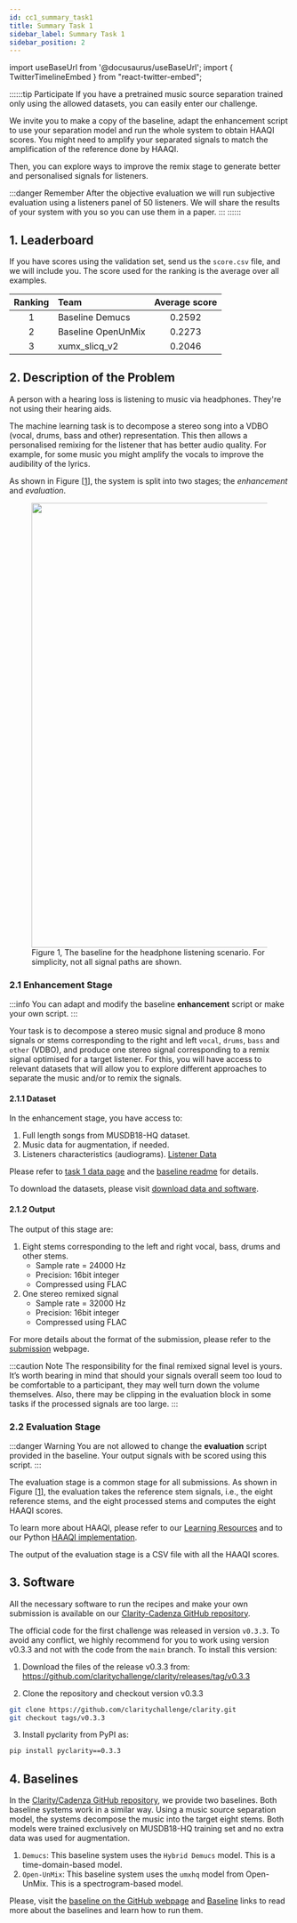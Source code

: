 ```yaml
---
id: cc1_summary_task1
title: Summary Task 1
sidebar_label: Summary Task 1
sidebar_position: 2
---
```

import useBaseUrl from '@docusaurus/useBaseUrl';
import { TwitterTimelineEmbed } from "react-twitter-embed";

::::::tip Participate
If you have a pretrained music source separation trained only using the allowed datasets, you can easily enter our challenge.

We invite you to make a copy of the baseline, adapt the enhancement script to use your separation model and
run the whole system to obtain HAAQI scores. You might need to amplify your separated signals to match the amplification of the reference done by HAAQI.

Then, you can explore ways to improve the remix stage to generate better and personalised signals for listeners.

:::danger Remember
After the objective evaluation we will run subjective evaluation using a listeners panel of 50 listeners.
We will share the results of your system with you so you can use them in a paper.
:::
::::::

## 1. Leaderboard

If you have scores using the validation set, send us the `score.csv` file, and we will include you.
The score used for the ranking is the average over all examples.

| Ranking | Team               | Average score | 
|:-------:|:-------------------|:-------------:|
|    1    | Baseline Demucs    |    0.2592     |
|    2    | Baseline OpenUnMix |    0.2273     |
|    3    | xumx_slicq_v2      |    0.2046     |

## 2. Description of the Problem

A person with a hearing loss is listening to music via headphones. They're not using their hearing aids. 

The machine learning task is to decompose a stereo song into a VDBO (vocal, drums, bass and other) representation.
This then allows a personalised remixing for the listener that has better audio quality. 
For example, for some music you might amplify the vocals to improve the audibility of the lyrics.

As shown in Figure [[1](#fig1)], the system is split into two stages; the _enhancement_ and _evaluation_.

<figure id="fig1">
<img width="800" src={useBaseUrl('/img/headphone_simple_v3.png')} />
<figcaption>Figure 1, The baseline for the headphone listening scenario. For simplicity, not all signal paths are shown.</figcaption>
</figure>


### 2.1 Enhancement Stage
:::info
You can adapt and modify the baseline **enhancement** script or make your own script.
:::

Your task is to decompose a stereo music signal and produce 8 mono signals or stems corresponding to the 
right and left `vocal`, `drums`, `bass` and `other` (VDBO), and produce one stereo signal corresponding to a 
remix signal optimised for a target listener. 
For this, you will have access to relevant datasets that will allow you to explore different approaches to separate the music and/or to remix the signals.  

#### 2.1.1 Dataset

In the enhancement stage, you have access to:

1. Full length songs from MUSDB18-HQ dataset.
2. Music data for augmentation, if needed. 
3. Listeners characteristics (audiograms). [Listener Data](Data/cc1_data_listener)

Please refer to [task 1 data page](Data/cc1_data_overview_headphone) and 
the [baseline readme](https://github.com/claritychallenge/clarity/tree/main/recipes/cad1/task1/baseline) for details.

To download the datasets, please visit [download data and software](Take%20part/cc1_download#21-task-1---headphones).

#### 2.1.2 Output

The output of this stage are:

1. Eight stems corresponding to the left and right vocal, bass, drums and other stems.
    - Sample rate = 24000 Hz
    - Precision: 16bit integer
    - Compressed using FLAC
2. One stereo remixed signal
    - Sample rate = 32000 Hz
    - Precision: 16bit integer
    - Compressed using FLAC

For more details about the format of the submission, please refer to the [submission](Take%20part/cc1_submission) webpage.

:::caution Note
The responsibility for the final remixed signal level is yours. 
It’s worth bearing in mind that should your signals overall seem too loud to be comfortable to a participant, 
they may well turn down the volume themselves. Also, there may be clipping in the evaluation block in some tasks
if the processed signals are too large.
:::

### 2.2 Evaluation Stage

:::danger Warning
You are not allowed to change the **evaluation** script provided in the baseline.
Your output signals with be scored using this script.
:::

The evaluation stage is a common stage for all submissions.
As shown in Figure [[1](#fig1)], the evaluation takes the reference stem signals, i.e., the eight reference stems,
and the eight processed stems and computes the eight HAAQI scores.

To learn more about HAAQI, please refer to our [Learning Resources](../learning_resources/Hearing_aid_processing/edu_HAP_HA_processed_speech)
and to our Python [HAAQI implementation](https://github.com/claritychallenge/clarity/blob/cad1task1-baseline2/clarity/evaluator/haaqi/haaqi.py). 

The output of the evaluation stage is a CSV file with all the HAAQI scores. 

## 3. Software

All the necessary software to run the recipes and make your own submission is available on our [Clarity-Cadenza 
GitHub repository](https://github.com/claritychallenge/clarity).

The official code for the first challenge was released in version `v0.3.3`. 
To avoid any conflict, we highly recommend for you to work using version v0.3.3 and 
not with the code from the `main` branch. To install this version:

1. Download the files of the release v0.3.3 from:
https://github.com/claritychallenge/clarity/releases/tag/v0.3.3

2. Clone the repository and checkout version v0.3.3

```bash
git clone https://github.com/claritychallenge/clarity.git
git checkout tags/v0.3.3
```

3. Install pyclarity from PyPI as:

```bash
pip install pyclarity==0.3.3
```

## 4. Baselines

In the [Clarity/Cadenza GitHub repository](https://github.com/claritychallenge/clarity), we provide two baselines.
Both baseline systems work in a similar way. Using a music source separation model, the systems
decompose the music into the target eight stems. Both models were trained exclusively on MUSDB18-HQ training set and no
extra data was used for augmentation.

1. `Demucs`: This baseline system uses the `Hybrid Demucs` model. This is a time-domain-based model.
2. `Open-UnMix`: This baseline system uses the `umxhq` model from Open-UnMix. This is a spectrogram-based model.

Please, visit the [baseline on the GitHub webpage](https://github.com/claritychallenge/clarity/tree/cad1task1-baseline2/recipes/cad1/task1/baseline)
and [Baseline](Software/cc1_baseline#1-task-1-headphones) links to read more about the baselines and learn how to run them.
